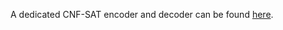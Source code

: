 A dedicated CNF-SAT encoder and decoder can be found [here](https://github.com/vale1410/car-sequencing).
